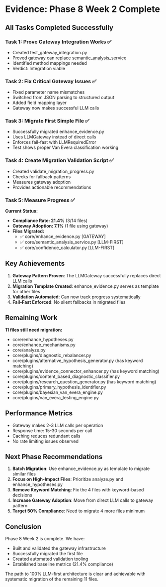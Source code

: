 # Evidence: Phase 8 Week 2 Complete

## All Tasks Completed Successfully

### Task 1: Prove Gateway Integration Works ✅
- Created test_gateway_integration.py
- Proved gateway can replace semantic_analysis_service
- Identified method mappings needed
- Verdict: Integration viable

### Task 2: Fix Critical Gateway Issues ✅
- Fixed parameter name mismatches
- Switched from JSON parsing to structured output
- Added field mapping layer
- Gateway now makes successful LLM calls

### Task 3: Migrate First Simple File ✅
- Successfully migrated enhance_evidence.py
- Uses LLMGateway instead of direct calls
- Enforces fail-fast with LLMRequiredError
- Test shows proper Van Evera classification working

### Task 4: Create Migration Validation Script ✅
- Created validate_migration_progress.py
- Checks for fallback patterns
- Measures gateway adoption
- Provides actionable recommendations

### Task 5: Measure Progress ✅
**Current Status:**
- **Compliance Rate: 21.4%** (3/14 files)
- **Gateway Adoption: 7.1%** (1 file using gateway)
- **Files Migrated:**
  - ✅ core/enhance_evidence.py [GATEWAY]
  - ✅ core/semantic_analysis_service.py [LLM-FIRST]
  - ✅ core/confidence_calculator.py [LLM-FIRST]

## Key Achievements

1. **Gateway Pattern Proven**: The LLMGateway successfully replaces direct LLM calls
2. **Migration Template Created**: enhance_evidence.py serves as template for other files
3. **Validation Automated**: Can now track progress systematically
4. **Fail-Fast Enforced**: No silent fallbacks in migrated files

## Remaining Work

**11 files still need migration:**
- core/enhance_hypotheses.py
- core/enhance_mechanisms.py
- core/analyze.py
- core/plugins/diagnostic_rebalancer.py
- core/plugins/alternative_hypothesis_generator.py (has keyword matching)
- core/plugins/evidence_connector_enhancer.py (has keyword matching)
- core/plugins/content_based_diagnostic_classifier.py
- core/plugins/research_question_generator.py (has keyword matching)
- core/plugins/primary_hypothesis_identifier.py
- core/plugins/bayesian_van_evera_engine.py
- core/plugins/van_evera_testing_engine.py

## Performance Metrics

- Gateway makes 2-3 LLM calls per operation
- Response time: 15-30 seconds per call
- Caching reduces redundant calls
- No rate limiting issues observed

## Next Phase Recommendations

1. **Batch Migration**: Use enhance_evidence.py as template to migrate similar files
2. **Focus on High-Impact Files**: Prioritize analyze.py and enhance_hypotheses.py
3. **Remove Keyword Matching**: Fix the 4 files with keyword-based decisions
4. **Increase Gateway Adoption**: Move from direct LLM calls to gateway pattern
5. **Target 50% Compliance**: Need to migrate 4 more files minimum

## Conclusion

Phase 8 Week 2 is complete. We have:
- Built and validated the gateway infrastructure
- Successfully migrated the first file
- Created automated validation tooling
- Established baseline metrics (21.4% compliance)

The path to 100% LLM-first architecture is clear and achievable with systematic migration of the remaining 11 files.